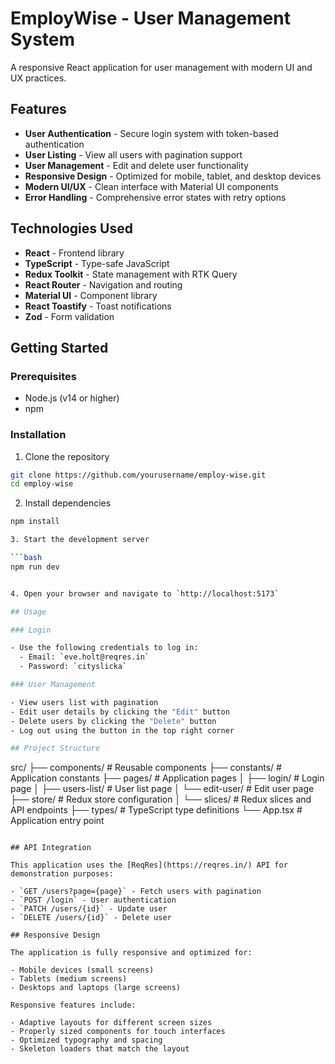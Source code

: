 # EmployWise - User Management System

A responsive React application for user management with modern UI and UX practices.

## Features

- **User Authentication** - Secure login system with token-based authentication
- **User Listing** - View all users with pagination support
- **User Management** - Edit and delete user functionality
- **Responsive Design** - Optimized for mobile, tablet, and desktop devices
- **Modern UI/UX** - Clean interface with Material UI components
- **Error Handling** - Comprehensive error states with retry options

## Technologies Used

- **React** - Frontend library
- **TypeScript** - Type-safe JavaScript
- **Redux Toolkit** - State management with RTK Query
- **React Router** - Navigation and routing
- **Material UI** - Component library
- **React Toastify** - Toast notifications
- **Zod** - Form validation

## Getting Started

### Prerequisites

- Node.js (v14 or higher)
- npm

### Installation

1. Clone the repository

```bash
git clone https://github.com/yourusername/employ-wise.git
cd employ-wise
```

2. Install dependencies

````bash
npm install

3. Start the development server

```bash
npm run dev


4. Open your browser and navigate to `http://localhost:5173`

## Usage

### Login

- Use the following credentials to log in:
  - Email: `eve.holt@reqres.in`
  - Password: `cityslicka`

### User Management

- View users list with pagination
- Edit user details by clicking the "Edit" button
- Delete users by clicking the "Delete" button
- Log out using the button in the top right corner

## Project Structure

````

src/
├── components/ # Reusable components
├── constants/ # Application constants
├── pages/ # Application pages
│ ├── login/ # Login page
│ ├── users-list/ # User list page
│ └── edit-user/ # Edit user page
├── store/ # Redux store configuration
│ └── slices/ # Redux slices and API endpoints
├── types/ # TypeScript type definitions
└── App.tsx # Application entry point

```

## API Integration

This application uses the [ReqRes](https://reqres.in/) API for demonstration purposes:

- `GET /users?page={page}` - Fetch users with pagination
- `POST /login` - User authentication
- `PATCH /users/{id}` - Update user
- `DELETE /users/{id}` - Delete user

## Responsive Design

The application is fully responsive and optimized for:

- Mobile devices (small screens)
- Tablets (medium screens)
- Desktops and laptops (large screens)

Responsive features include:

- Adaptive layouts for different screen sizes
- Properly sized components for touch interfaces
- Optimized typography and spacing
- Skeleton loaders that match the layout

```
